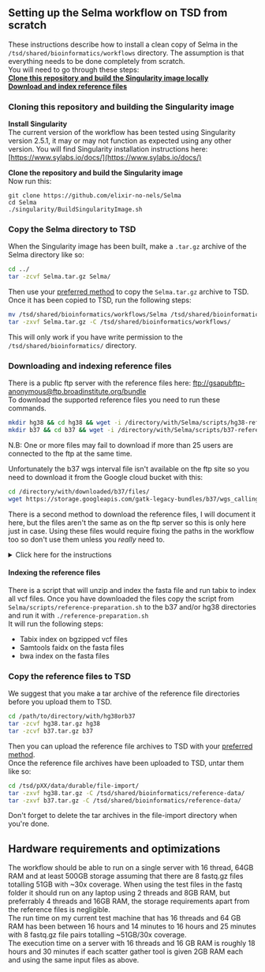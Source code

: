 ## Setting up the Selma workflow on TSD from scratch
These instructions describe how to install a clean copy of Selma in the `/tsd/shared/bioinformatics/workflows` directory. The assumption is that everything needs to be done completely from scratch.  
You will need to go through these steps:  
**[Clone this repository and build the Singularity image locally](file:///home/oskar/01-workspace/04-pipelines/Selma/docs/developer-instructions.html#cloning-this-repository-and-building-the-singularity-image)**  
**[Download and index reference files](file:///home/oskar/01-workspace/04-pipelines/Selma/docs/developer-instructions.html#downloading-and-indexing-reference-files)**  

### Cloning this repository and building the Singularity image
**Install Singularity**  
The current version of the workflow has been tested using Singularity version 2.5.1, it may or may not function as expected using any other version. You will find Singularity installation instructions here: [https://www.sylabs.io/docs/](https://www.sylabs.io/docs/)  

**Clone the repository and build the Singularity image**  
Now run this:
```
git clone https://github.com/elixir-no-nels/Selma
cd Selma
./singularity/BuildSingularityImage.sh
```

### Copy the Selma directory to TSD
When the Singularity image has been built, make a `.tar.gz` archive of the Selma directory like so:
```bash
cd ../
tar -zcvf Selma.tar.gz Selma/
```
Then use your [preferred method](https://www.uio.no/english/services/it/research/sensitive-data/use-tsd/import-export/) to copy the `Selma.tar.gz` archive to TSD.  
Once it has been copied to TSD, run the following steps:  
```bash
mv /tsd/shared/bioinformatics/workflows/Selma /tsd/shared/bioinformatics/workflows/Selma_backup
tar -zxvf Selma.tar.gz -C /tsd/shared/bioinformatics/workflows/
```
This will only work if you have write permission to the `/tsd/shared/bioinformatics/` directory.
### Downloading and indexing reference files  
There is a public ftp server with the reference files here: [ftp://gsapubftp-anonymous@ftp.broadinstitute.org/bundle](ftp://gsapubftp-anonymous@ftp.broadinstitute.org/bundle)  
To download the supported reference files you need to run these commands.  

```bash
mkdir hg38 && cd hg38 && wget -i /directory/with/Selma/scripts/hg38-reference-dl-list
mkdir b37 && cd b37 && wget -i /directory/with/Selma/scripts/b37-reference-dl-list
```
N.B: One or more files may fail to download if more than 25 users are connected to the ftp at the same time.

Unfortunately the b37 wgs interval file isn't available on the ftp site so you need to download it from the Google cloud bucket with this:
```bash
cd /directory/with/downloaded/b37/files/
wget https://storage.googleapis.com/gatk-legacy-bundles/b37/wgs_calling_regions.v1.interval_list
```

There is a second method to download the reference files, I will document it here, but the files aren't the same as on the ftp server so this is only here just in case. Using these files would require fixing the paths in the workflow too so don't use them unless you _really_ need to.  
<details><summary>Click here for the instructions</summary>
<p>
The files are hosted in Google buckets here: [b37](https://console.cloud.google.com/storage/browser/gatk-legacy-bundles/b37/) and here [hg38](https://console.cloud.google.com/storage/browser/genomics-public-data/resources/broad/hg38/v0/)  
A Google account is necessary to browse the file buckets, but you can still download them with gsutils without having a Google account.  
The current Selma version uses the ftp hosted reference files, and a difference between the two is that e.g `dbsnp_146.vcf` is **not** available in the hg38 version hosted on Google, maybe this will change, or maybe one day Selma will use another dbsnp.vcf version, but until then this why you need to download the ftp hosted reference files.
So, just in case this becomes relevant in the future; To download all reference files in one go you should use `gsutils`. Either install it following the appropriate instructions [here](https://cloud.google.com/storage/docs/gsutil_install) or use docker like this:  
For b37 do:
```bash
docker run --rm -ti -v $(pwd):/data -w /data google/cloud-sdk:latest gsutil -m cp -r gs://gatk-legacy-bundles/b37 .
```
And for hg38 do:
```bash
docker run --rm -ti -v $(pwd):/data -w /data google/cloud-sdk:latest gsutil -m cp -r gs://genomics-public-data/resources/broad/hg38/v0/ .
mv v0 hg38
```

If you use this docker method you need to run `sudo chown -R username:username b37orhg38` to get ownership of the files.

</p>
</details>

#### Indexing the reference files
There is a script that will unzip and index the fasta file and run tabix to index all vcf files.
Once you have downloaded the files copy the script from `Selma/scripts/reference-preparation.sh` to the b37 and/or hg38 directories and run it with `./reference-preparation.sh`  
It will run the following steps:  
  * Tabix index on bgzipped vcf files  
  * Samtools faidx on the fasta files  
  * bwa index on the fasta files  

### Copy the reference files to TSD
We suggest that you make a tar archive of the reference file directories before you upload them to TSD.
```bash
cd /path/to/directory/with/hg38orb37
tar -zcvf hg38.tar.gz hg38
tar -zcvf b37.tar.gz b37
```
Then you can upload the reference file archives to TSD with your [preferred method](https://www.uio.no/english/services/it/research/sensitive-data/use-tsd/import-export/).  
Once the reference file archives have been uploaded to TSD, untar them like so:
```bash
cd /tsd/pXX/data/durable/file-import/
tar -zxvf hg38.tar.gz -C /tsd/shared/bioinformatics/reference-data/
tar -zxvf b37.tar.gz -C /tsd/shared/bioinformatics/reference-data/
```
Don't forget to delete the tar archives in the file-import directory when you're done. 

## Hardware requirements and optimizations  
The workflow should be able to run on a single server with 16 thread, 64GB RAM and at least 500GB storage assuming that there are 8 fastq.gz files totalling 51GB with ~30x coverage. When using the test files in the fastq folder it should run on any laptop using 2 threads and 8GB RAM, but preferrably 4 threads and 16GB RAM, the storage requirements apart from the reference files is negligible.  
The run time on my current test machine that has 16 threads and 64 GB RAM has been between 16 hours and 14 minutes to 16 hours and 25 minutes with 8 fastq.gz file pairs totalling ~51GB/30x coverage.  
The execution time on a server with 16 threads and 16 GB RAM is roughly 18 hours and 30 minutes if each scatter gather tool is given 2GB RAM each and using the same input files as above.  

